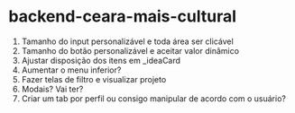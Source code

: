 # backend-ceara-mais-cultural


1. Tamanho do input personalizável e toda área ser clicável
2. Tamanho do botão personalizável e aceitar valor dinâmico
3. Ajustar disposição dos itens em _ideaCard
4. Aumentar o menu inferior?
5. Fazer telas de filtro e visualizar projeto
6. Modais? Vai ter?
7. Criar um tab por perfil ou consigo manipular de acordo com o usuário?